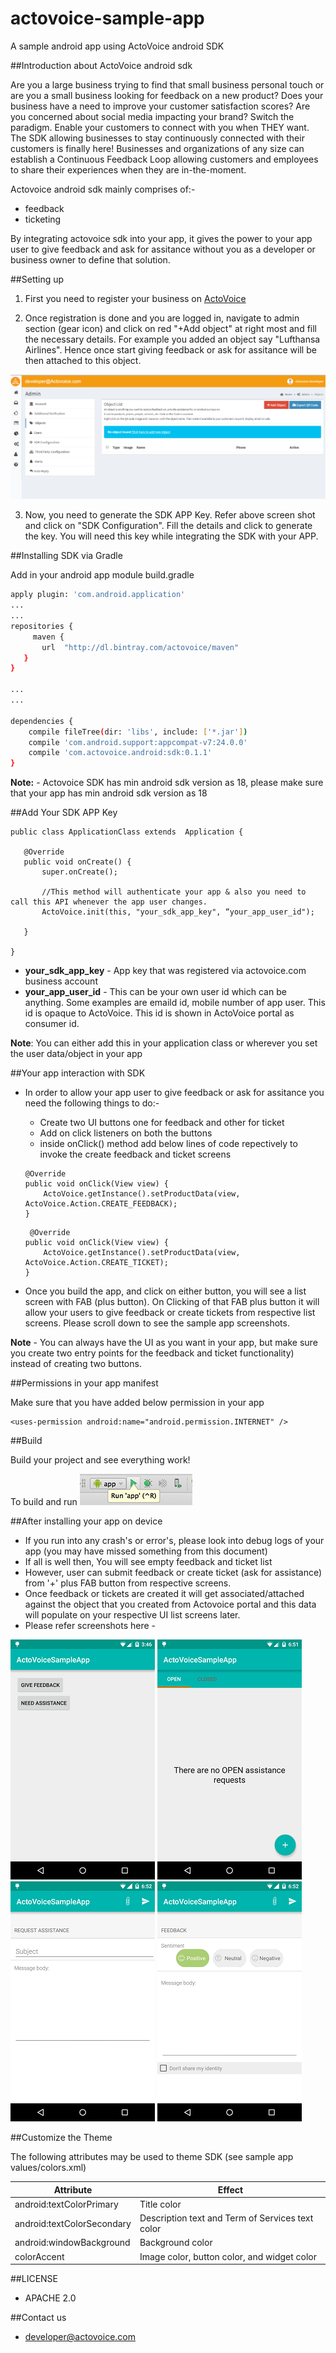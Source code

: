 # actovoice-sample-app
A sample android app using ActoVoice android SDK

##Introduction about ActoVoice android sdk

Are you a large business trying to find that small business personal touch or are you a small business looking for feedback on a new product? Does your business have a need to improve your customer satisfaction scores? Are you concerned about social media impacting your brand? Switch the paradigm. Enable your customers to connect with you when THEY want. The SDK allowing businesses to stay continuously connected with their customers is finally here! Businesses and organizations of any size can establish a Continuous Feedback Loop allowing customers and employees to share their experiences when they are in-the-moment.

Actovoice android sdk mainly comprises of:-
- feedback
- ticketing

By integrating actovoice sdk into your app, it gives the power to your app user to give feedback and ask for assitance without you as a developer or business owner to define that solution.



##Setting up

1) First you need to register your business on [ActoVoice](http://live.actovoice.com/#/register)

2) Once registration is done and you are logged in, navigate to admin section (gear icon) and click on red "+Add object" at right    most and fill the necessary details. For example you added an object say "Lufthansa Airlines". Hence once start giving feedback or ask for assitance will be then attached to this object. 

  ![ActoVoice Admin Screen](https://github.com/actovoice/actovoice-sample-app/blob/master/app/src/main/res/drawable/screen1.png)

3) Now, you need to generate the SDK APP Key. Refer above screen shot and click on "SDK Configuration". Fill the details and click to generate the key. You will need this key while integrating the SDK with your APP.



##Installing SDK via Gradle

Add in your android app module build.gradle 

```sh
apply plugin: 'com.android.application'
...
...
repositories {
     maven {
       url  "http://dl.bintray.com/actovoice/maven"  
   }
}

...
...

dependencies {
    compile fileTree(dir: 'libs', include: ['*.jar'])
    compile 'com.android.support:appcompat-v7:24.0.0'
    compile 'com.actovoice.android:sdk:0.1.1'
}

```

**Note:** - Actovoice SDK has min android sdk version as 18, please make sure that your app has min android sdk version as 18

##Add Your SDK APP Key

```
public class ApplicationClass extends  Application {

   @Override
   public void onCreate() {
       super.onCreate();
       
       //This method will authenticate your app & also you need to call this API whenever the app user changes.
       ActoVoice.init(this, "your_sdk_app_key", “your_app_user_id");
       
   }

}
```

- **your_sdk_app_key** - App key that was registered via actovoice.com business account
- **your_app_user_id** - This can be your own user id which can be anything. Some examples are emaild id, mobile number of app user. This id is opaque to ActoVoice. This id is shown in ActoVoice portal as consumer id.

**Note**: You can either add this in your application class or wherever you set the user data/object in your app



##Your app interaction with SDK

- In order to allow your app user to give feedback or ask for assitance you need the following things to do:-
	- Create two UI buttons one for feedback and other for ticket 
	- Add on click listeners on both the buttons
	- inside onClick() method add below lines of code repectively to invoke the create feedback and ticket screens

    ```
    @Override
    public void onClick(View view) {
      	ActoVoice.getInstance().setProductData(view, ActoVoice.Action.CREATE_FEEDBACK);  
    }
    ```

    ```
     @Override
    public void onClick(View view) {
      	ActoVoice.getInstance().setProductData(view, ActoVoice.Action.CREATE_TICKET);
    }
   
    ```
 
 - Once you build the app, and click on either button, you will see a list screen with FAB (plus button). On Clicking of that FAB plus button it will allow your users to give feedback or create tickets from respective list screens. Please scroll down to see the sample app screenshots.
 
    
**Note** - You can always have the UI as you want in your app, but make sure you create two entry points for the feedback and ticket functionality) instead of creating two buttons.

##Permissions in your app manifest

Make sure that you have added below permission in your app
```
<uses-permission android:name="android.permission.INTERNET" />
```

##Build

Build your project and see everything work!

To build and run ![ActoVoice Admin Screen](https://github.com/actovoice/actovoice-sample-app/blob/master/app/src/main/res/drawable/run.png)

##After installing your app on device

- If you run into any crash's or error's, please look into debug logs of your app (you may have missed something from this document)
- If all is well then, You will see empty feedback and ticket list
- However, user can submit feedback or create ticket (ask for assistance) from '+' plus FAB button from respective screens.
- Once feedback or tickets are created it will get associated/attached against the object that you created from Actovoice portal and this data will populate on your respective UI list screens later.
- Please refer screenshots here - 

![Buttons](https://github.com/actovoice/actovoice-sample-app/blob/master/1.png)
![Need Assistance List Screen](https://github.com/actovoice/actovoice-sample-app/blob/master/2.png)
![Create Assistance or Ticket](https://github.com/actovoice/actovoice-sample-app/blob/master/3.png)
![Create Feedback](https://github.com/actovoice/actovoice-sample-app/blob/master/4.png)

##Customize the Theme

The following attributes may be used to theme SDK (see sample app values/colors.xml)

Attribute | Effect
----------|------------
android:textColorPrimary | Title color
android:textColorSecondary | Description text and Term of Services text color
android:windowBackground | Background color
colorAccent | Image color, button color, and widget color

##LICENSE

- APACHE 2.0

##Contact us

- developer@actovoice.com
